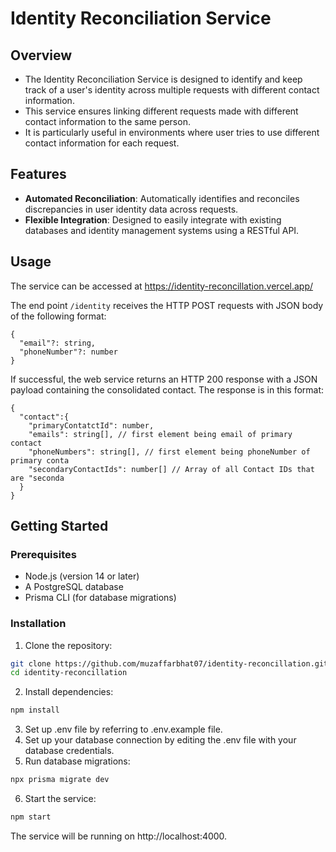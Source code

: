 # Identity Reconciliation Service

## Overview

- The Identity Reconciliation Service is designed to identify and keep track of a user's identity across multiple requests with different contact information.
- This service ensures linking different requests made with different contact information to the same person.
- It is particularly useful in environments where user tries to use different contact information for each request.

## Features

- **Automated Reconciliation**: Automatically identifies and reconciles discrepancies in user identity data across requests.
- **Flexible Integration**: Designed to easily integrate with existing databases and identity management systems using a RESTful API.

## Usage

The service can be accessed at https://identity-reconcillation.vercel.app/

The end point ```/identity``` receives the HTTP POST requests with JSON body of the following format:
```
{
  "email"?: string,
  "phoneNumber"?: number
}
```

If successful, the web service returns an HTTP 200 response with a JSON payload containing the consolidated contact.
The response is in this format:
```
{
  "contact":{
    "primaryContatctId": number,
    "emails": string[], // first element being email of primary contact
    "phoneNumbers": string[], // first element being phoneNumber of primary conta
    "secondaryContactIds": number[] // Array of all Contact IDs that are "seconda
  }
}
```


## Getting Started

### Prerequisites

- Node.js (version 14 or later)
- A PostgreSQL database
- Prisma CLI (for database migrations)

### Installation

1. Clone the repository:

```bash
git clone https://github.com/muzaffarbhat07/identity-reconcillation.git
cd identity-reconcillation
```

2. Install dependencies:
```bash
npm install
```
3. Set up .env file by referring to .env.example file.
4. Set up your database connection by editing the .env file with your database credentials.
5. Run database migrations:
```bash
npx prisma migrate dev
```

6. Start the service:
```bash
npm start
```

The service will be running on http://localhost:4000.